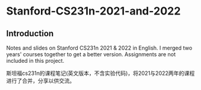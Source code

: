 # Stanford-CS231n-2021-and-2022
## Introduction
Notes and slides on Stanford CS231n 2021 & 2022 in English. I merged two years' courses together to get a better version. Assignments are not included in this project. 

斯坦福cs231n的课程笔记(英文版本，不含实验代码)，将2021与2022两年的课程进行了合并，分享以供交流。
